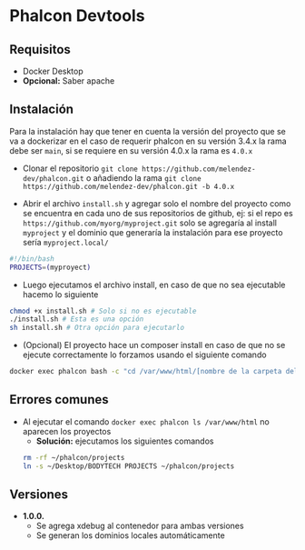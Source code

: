 # Phalcon Devtools

 ## Requisitos
- Docker Desktop
- **Opcional:** Saber apache

## Instalación

Para la instalación hay que tener en cuenta la versión del proyecto que se va a dockerizar en el caso de requerir phalcon en su versión 3.4.x la rama debe ser ```main```, si se requiere en su versión 4.0.x la rama es ```4.0.x```

- Clonar el repositorio
```git clone https://github.com/melendez-dev/phalcon.git```
o añadiendo la rama
```git clone https://github.com/melendez-dev/phalcon.git -b 4.0.x```

- Abrir el archivo ```install.sh``` y agregar solo el nombre del proyecto como se encuentra en cada uno de sus repositorios de github, ej: si el repo es ```https://github.com/myorg/myproject.git``` solo se agregaría al install ```myproject``` y el dominio que generaría la instalación para ese proyecto sería ```myproject.local/```

```bash
#!/bin/bash
PROJECTS=(myproyect)
```

- Luego ejecutamos el archivo install, en caso de que no sea ejecutable hacemo lo siguiente
```bash
chmod +x install.sh # Solo si no es ejecutable
./install.sh # Esta es una opción
sh install.sh # Otra opción para ejecutarlo
```

- (Opcional) El proyecto hace un composer install en caso de que no se ejecute correctamente lo forzamos usando el siguiente comando
```bash
docker exec phalcon bash -c "cd /var/www/html/[nombre de la carpeta del proyecto] && composer install"
```


## Errores comunes

- Al ejecutar el comando `docker exec phalcon ls /var/www/html` no aparecen los proyectos
	- **Solución:** ejecutamos los siguientes comandos
	```bash
	rm -rf ~/phalcon/projects
	ln -s ~/Desktop/BODYTECH PROJECTS ~/phalcon/projects
	```

## Versiones

- **1.0.0.**
	- Se agrega xdebug al contenedor para ambas versiones
	- Se generan los dominios locales automáticamente